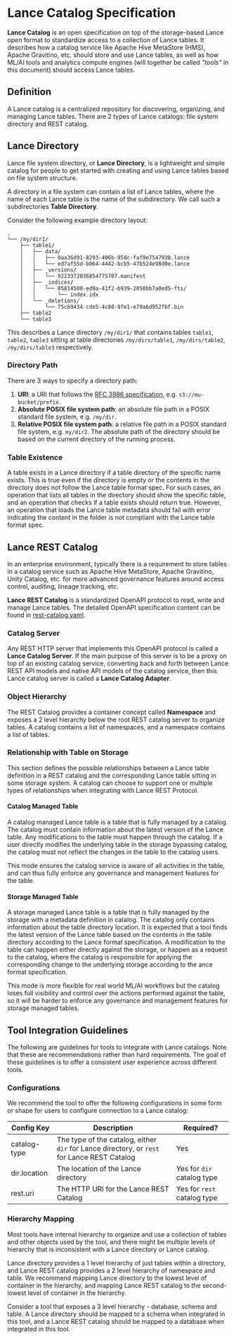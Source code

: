 # Lance Catalog Specification

**Lance Catalog** is an open specification on top of the storage-based Lance open format 
to standardize access to a collection of Lance tables.
It describes how a catalog service like Apache Hive MetaStore (HMS), Apache Gravitino, etc.
should store and use Lance tables, as well as how ML/AI tools and analytics compute engines
(will together be called _"tools"_ in this document) should access Lance tables.

## Definition

A Lance catalog is a centralized repository for discovering, organizing, and managing Lance tables.
There are 2 types of Lance catalogs: file system directory and REST catalog.

## Lance Directory

Lance file system directory, or **Lance Directory**, is a lightweight and simple catalog
for people to get started with creating and using Lance tables based on file system structure.

A directory in a file system can contain a list of Lance tables, 
where the name of each Lance table is the name of the subdirectory.
We call such a subdirectories **Table Directory**.

Consider the following example directory layout:

```
.
└── /my/dir1/
    ├── table1/
    │   ├── data/
    │   │   ├── 0aa36d91-8293-406b-958c-faf9e7547938.lance
    │   │   └── ed7af55d-b064-4442-bcb5-47b524e98d0e.lance
    │   ├── _versions/
    │   │   └── 9223372036854775707.manifest
    │   ├── _indices/
    │   │   └── 85814508-ed9a-41f2-b939-2050bb7a0ed5-fts/
    │   │       └── index.idx
    │   └── _deletions/
    │       └── 75c69434-cde5-4c80-9fe1-e79a6d952fbf.bin
    ├── table2
    └── table3
```

This describes a Lance directory `/my/dir1/` that contains tables `table1`, `table2`, `table3`
sitting at table directories `/my/dirs/table1`, `/my/dirs/table2`, `/my/dirs/table3` respectively.

### Directory Path

There are 3 ways to specify a directory path:

1. **URI**: a URI that follows the [RFC 3986 specification](https://datatracker.ietf.org/doc/html/rfc3986), e.g. `s3://mu-bucket/prefix`.
2. **Absolute POSIX file system path**: an absolute file path in a POSIX standard file system, e.g. `/my/dir`.
3. **Relative POSIX file system path**: a relative file path in a POSIX standard file system, e.g. `my/dir2`.
   The absolute path of the directory should be based on the current directory of the running process.

### Table Existence

A table exists in a Lance directory if a table directory of the specific name exists.
This is true even if the directory is empty or the contents in the directory does not follow the Lance table format spec.
For such cases, an operation that lists all tables in the directory should show the specific table,
and an operation that checks if a table exists should return true.
However, an operation that loads the Lance table metadata should fail with error 
indicating the content in the folder is not compliant with the Lance table format spec.

## Lance REST Catalog

In an enterprise environment, typically there is a requirement to store tables in a catalog service 
such as Apache Hive MetaStore, Apache Gravitino, Unity Catalog, etc. 
for more advanced governance features around access control, auditing, lineage tracking, etc.

**Lance REST Catalog** is a standardized OpenAPI protocol to read, write and manage Lance tables.
The detailed OpenAPI specification content can be found in [rest-catalog.yaml](./rest-catalog.yaml).

### Catalog Server

Any REST HTTP server that implements this OpenAPI protocol is called a **Lance Catalog Server**.
If the main purpose of this server is to be a proxy on top of an existing catalog service,
converting back and forth between Lance REST API models and native API models of the catalog service,
then this Lance catalog server is called a **Lance Catalog Adapter**.

### Object Hierarchy

The REST Catalog provides a container concept called **Namespace** and 
exposes a 2 level hierarchy below the root REST catalog server to organize tables.
A catalog contains a list of namespaces, and a namespace contains a list of tables.

### Relationship with Table on Storage

This section defines the possible relationships between a Lance table definition in a REST catalog and
the corresponding Lance table sitting in some storage system.
A catalog can choose to support one or multiple types of relationships when integrating with Lance REST Protocol.

#### Catalog Managed Table

A catalog managed Lance table is a table that is fully managed by a catalog.
The catalog must contain information about the latest version of the Lance table.
Any modifications to the table must happen through the catalog.
If a user directly modifies the underlying table in the storage bypassing catalog,
the catalog must not reflect the changes in the table to the catalog users.

This mode ensures the catalog service is aware of all activities in the table,
and can thus fully enforce any governance and management features for the table. 

#### Storage Managed Table

A storage managed Lance table is a table that is fully managed by the storage with a metadata definition in catalog.
The catalog only contains information about the table directory location.
It is expected that a tool finds the latest version of the Lance table based on the contents 
in the table directory according to the Lance format specification.
A modification to the table can happen either directly against the storage,
or happen as a request to the catalog, where the catalog is responsible for applying the corresponding
change to the underlying storage according to the ance format specification.

This mode is more flexible for real world ML/AI workflows 
but the catalog loses full visibility and control over the actions performed against the table,
so it will be harder to enforce any governance and management features for storage managed tables.

## Tool Integration Guidelines

The following are guidelines for tools to integrate with Lance catalogs.
Note that these are recommendations rather than hard requirements.
The goal of these guidelines is to offer a consistent user experience across different tools.

### Configurations

We recommend the tool to offer the following configurations in some form or shape 
for users to configure connection to a Lance catalog:

| Config Key   | Description                                                                                 | Required?                   | 
|--------------|---------------------------------------------------------------------------------------------|-----------------------------|
| catalog-type | The type of the catalog, either `dir` for Lance directory, or `rest` for Lance REST Catalog | Yes                         |
| dir.location | The location of the Lance directory                                                         | Yes for `dir` catalog type  | 
| rest.uri     | The HTTP URI for the Lance REST Catalog                                                     | Yes for `rest` catalog type |

### Hierarchy Mapping

Most tools have internal hierarchy to organize and use a collection of tables and other objects used by the tool,
and there might be multiple levels of hierarchy that is inconsistent with a Lance directory or Lance catalog.

Lance directory provides a 1 level hierarchy of just tables within a directory, 
and Lance REST catalog provides a 2 level hierarchy of namespace and table.
We recommend mapping Lance directory to the lowest level of container in the hierarchy,
and mapping Lance REST catalog to the second-lowest level of container in the hierarchy.

Consider a tool that exposes a 3 level hierarchy - database, schema and table.
A Lance directory should be mapped to a schema when integrated in this tool,
and a Lance REST catalog should be mapped to a database when integrated in this tool.